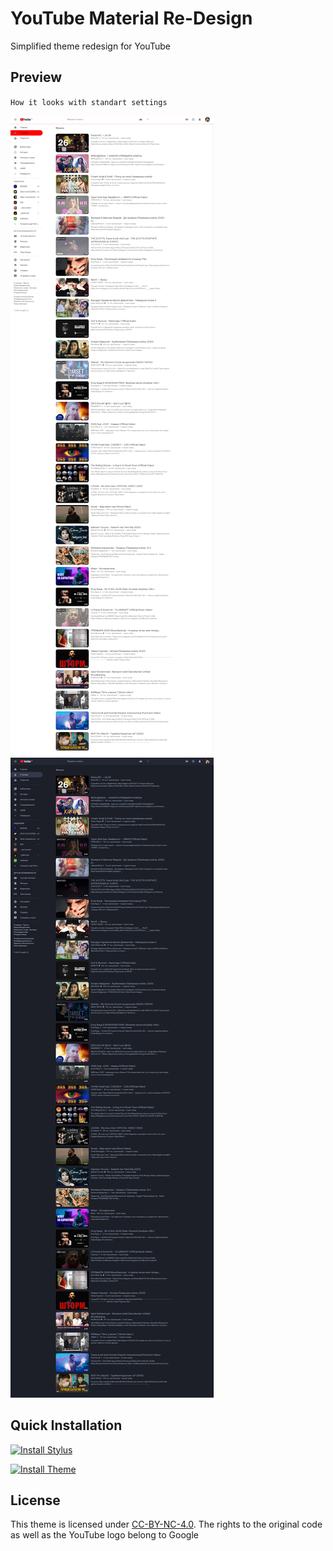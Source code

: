 # YouTube Material Re-Design
Simplified theme redesign for YouTube

## Preview
`How it looks with standart settings`

![Trending Day](https://raw.githubusercontent.com/decursus/yt-mat-des/master/preview/day.png "Trending Day")
![Trending Night](https://raw.githubusercontent.com/decursus/yt-mat-des/master/preview/night.png "Trending Night")

## Quick Installation

[![Install Stylus](https://img.shields.io/badge/Step%201%3A-Install%20Stylus-333949?style=for-the-badge)](https://chrome.google.com/webstore/detail/stylus/clngdbkpkpeebahjckkjfobafhncgmne)

[![Install Theme](https://img.shields.io/badge/Step%202%3A-Install%20Theme-333949?style=for-the-badge)](https://dl.dropboxusercontent.com/s/zexfivap5fdpkns/yt-mat-des.user.css?dl=0)

## License

This theme is licensed under [CC-BY-NC-4.0](https://spdx.org/licenses/CC-BY-NC-4.0.html#licenseText).
The rights to the original code as well as the YouTube logo belong to Google
